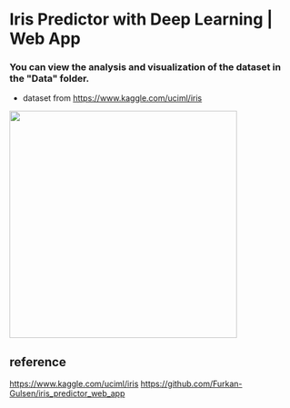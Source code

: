 # Iris Predictor with Deep Learning | Web App
### You can view the analysis and visualization of the dataset in the "Data" folder.
* dataset from https://www.kaggle.com/uciml/iris
<img src="https://media3.giphy.com/media/gfm4JrywafLGDcjm7I/giphy.gif" width=400/>

## reference
https://www.kaggle.com/uciml/iris
https://github.com/Furkan-Gulsen/iris_predictor_web_app

